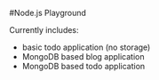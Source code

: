#Node.js Playground

Currently includes:
* basic todo application (no storage)
* MongoDB based blog application
* MongoDB based todo application
